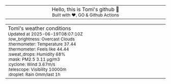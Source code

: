 
<div align="center">
<table>
<tbody>
<td align="center">
<img width="2000" height="0"><br>
Hello, this is Tomi's github 👋<br>
<sup>Built with ❤️, GO & Github Actions</sup><br>
<img width="2000" height="0">
</td>
</tbody>
</table>
</div>
<table>
<tbody>
<td align="left">
<img width="2000" height="0"><br>
Tomi's weather conditions<br>
<sup>Updated at 2025-06-19T08:07:10Z</sup><br>
<sup>:low_brightness: Overcast Clouds</sup><br>
<sup>:thermometer: Temperature 37.44 </sup><br>
<sup>:thermometer: Feels like 44.44</sup><br>
<sup>:sweat_drops: Humidity 68%</sup><br>
<sup>:mask: PM2.5 3.11 μg/m3</sup><br>
<sup>:cyclone: Wind 3.67m/s </sup><br>
<sup>:telescope: Visibility 10000m </sup><br>
<sup>:droplet: Rain 0mm/last 1h </sup><br>
<img width="2000" height="0">
</td>
<td align="left">
<img width="2000" height="0"><br>
<br>
<img width="2000" height="0">
</td>
</tbody>
</table>
</div>
    